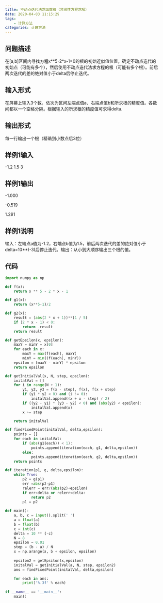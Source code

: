 ```yaml
---
title: 不动点迭代法求函数根（非线性方程求解）
date: 2020-04-03 11:15:29
tags:
    - 计算方法
categories: 计算方法
---
```


## 问题描述
在[a,b]区间内寻找方程x**5-2*x-1=0的根的初始近似值位置，确定不动点迭代的初始点（可能有多个），然后使用不动点迭代法求方程的根（可能有多个根）。前后两次迭代的差的绝对值小于delta后停止迭代。

<!-- more -->

## 输入形式
在屏幕上输入3个数，依次为区间左端点值a、右端点值b和所求根的精度值。各数间都以一个空格分隔。根据输入的所求根的精度值可求得delta.

## 输出形式
每一行输出一个根（精确到小数点后3位）

## 样例1输入
-1.2 1.5 3

## 样例1输出
-1.000

-0.519

1.291

## 样例1说明
输入：左端点a值为-1.2，右端点b值为1.5，前后两次迭代的差的绝对值小于delta=10**(-3)后停止迭代。输出：从小到大顺序输出三个根的值。

## 代码
``` python
import numpy as np

def f(x):
    return x ** 5 - 2 * x - 1

def g1(x):
    return (x**5-1)/2

def g2(x):
    result = (abs(2 * x + 1))**(1 / 5)
    if (2 * x - 1) < 0:
        return -result
    return result

def getEpsilon(x, epsilon):
    maxY = minY = x[0]
    for each in x:
        maxY = max(f(each), maxY)
        minY = min((f(each), minY))
    epsilon = (maxY - minY) * epsilon
    return epsilon

def getInitialVal(x, N, step, epsilon):
    initalVal = []
    for i in range(N + 1):
        y1, y2, y3 = f(x - step), f(x), f(x + step)
        if (y1 * y2 < 0) and (i != 0):
            initalVal.append((x + x - step) / 2)
        if ((y2 - y1) * (y3 - y2) < 0) and (abs(y2) < epsilon):
            initalVal.append(x)
        x += step

    return initalVal

def findFixedPoint(initalVal, delta,epsilon):
    points = []
    for each in initalVal:
        if (abs(g1(each)) < 1):
            points.append(iteration(each, g1, delta,epsilon))
        else:
            points.append(iteration(each, g2, delta,epsilon))
    return points

def iteration(p1, g, delta,epsilon):
    while True:
        p2 = g(p1)
        err =abs(p2-p1)
        relerr = err/(abs(p2)+epsilon)
        if err<delta or relerr<delta:
            return p2
        p1 = p2
                    
def main():
    a, b, c = input().split(' ')
    a = float(a)
    b = float(b)
    c = int(c)
    delta = 10 ** (-c)
    N = 8
    epsilon = 0.01
    step = (b - a) / N
    x = np.arange(a, b + epsilon, epsilon)
    
    epsilon2 = getEpsilon(x,epsilon)
    initalVal = getInitialVal(a, N, step, epsilon2)
    ans = findFixedPoint(initalVal, delta,epsilon)

    for each in ans:
        print('%.3f' % each)
        
if __name__ == '__main__':
    main()
```
